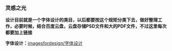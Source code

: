 ### 灵感之光 ###

**设计目前就是一个字体设计的类目，以后都要按这个规矩分类下去，做好整理工作，必要时候，结合百度云盘，云盘存储PSD文件和大的PDF文件，不过这里每次都要加上链接**

**字体设计：**[imagesfordesign/字体设计](imagesfordesign/字体设计)